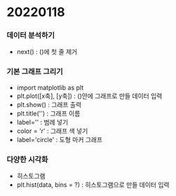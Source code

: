 # 20220118





### 데이터 분석하기

- next() : ()에 첫 줄 제거

### 기본 그래프 그리기

- import matplotlib as plt
- plt.plot([x축], [y축]) : ()안에 그래프로 만들 데이터 입력
- plt.show() : 그래프 출력
- plt.title('') : 그래프 이름
- label='' : 범례 넣기
- color = 'r' : 그래프 색 넣기 
- label='circle' : 도형 마커 그래프

### 다양한 시각화

- 히스토그램
- plt.hist(data, bins = ?) : 히스토그램으로 만들 데이터 입력
